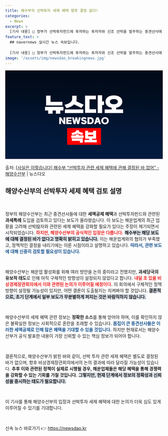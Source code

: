 ```yaml
---
title: 해수부의 선박투자 세제 혜택 향후 결정 없다!
categories:
  - News
excerpt: >
  [기사 내용] □ 정부가 선박투자펀드에 투자하는 투자자와 신조 선박을 발주하는 중견선사에 대해 세제 혜택을 …
feature_text: >
  ## navernews 실시간 뉴스 속보입니다.

  [기사 내용] □ 정부가 선박투자펀드에 투자하는 투자자와 신조 선박을 발주하는 중견선사에 대해 세제 혜택을 …
image: '/assets/img/newsdao_breakingnews.jpg'
---
```


![뉴스다오 속보](/assets/img/newsdao_breakingnews.jpg)

<p>출처: <a href="https://newsdao.kr/2664" rel="dofollow">[사실은 이렇습니다] 해수부 “선박투자 관련 세제 혜택에 관해 결정된 바 없어” - 해양수산부</a> | 뉴스다오</p>

<h2 data-ke-size="size26">해양수산부의 선박투자 세제 혜택 검토 설명</h2>

<p data-ke-size="size16">&nbsp;</p>

정부의 해양수산부는 최근 중견선사들에 대한 <b>세액공제 혜택</b>과 선박투자펀드와 관련된 <b>과세특례</b> 도입을 검토하고 있다는 보도가 올라왔습니다. 이 보도는 해운업계의 최근 업황을 고려해 선박投자와 관련된 세제 혜택을 강화할 필요가 있다는 주장이 제기되면서 시작되었습니다. <b><span style="color: #ee2323;">하지만, 해양수산부의 공식적인 입장은 다릅니다.</span></b> <b><span style="background-color: #21538527;">해수부는 해당 보도에 대해 결정된 바가 없다고 명확히 밝히고 있습니다.</span></b> 이는 해운업계와의 협의가 부족했고, 정책적인 결정을 내리기에는 이른 시점이라고 설명하고 있습니다. <b><span style="color: #1a5490;">따라서, 관련 보도에 대해 신중히 검토할 필요성이 있습니다.</span></b>

<p data-ke-size="size16">&nbsp;</p>

해양수산부는 해운업 활성화를 위해 여러 방안을 논의 중이라고 전했지만, <b>과세당국의 유보적 태도</b>로 인해 아직 구체적인 방향성이 설정되지 않았다고 합니다. <b><span style="color: #ee2323;">내달 초 있을 비상경제장관회의에서 이와 관련된 논의가 이루어질 예정이다</span>.</b> 이 회의에서 구체적인 정책 방향이 설정될 가능성이 있지만, 어떤 결론이 도출될지는 지켜봐야 할 것입니다. <b><span style="background-color: #21538527;">결론적으로, 초기 단계에서 일부 보도가 무분별하게 퍼지는 것은 바람직하지 않습니다.</span></b>

<p data-ke-size="size16">&nbsp;</p>

해양수산부의 세제 혜택 관련 정보는 <b>정확한 소스</b>를 통해 얻어야 하며, 이를 확인하지 않은 불확실한 정보는 사회적으로 혼란을 초래할 수 있습니다. <b><span style="color: #1a5490;">몸집이 큰 중견선사들은 이러한 세액공제로 인해 많은 혜택을 기대할 수 있을 것입니다.</span></b> 하지만 현재로서는 해양수산부가 공식 발표한 내용이 가장 신뢰할 수 있는 핵심 정보가 되어야 합니다. 

<p data-ke-size="size16">&nbsp;</p>

결론적으로, 해양수산부가 밝힌 바와 같이, 선박 투자 관련 세제 혜택은 별도로 결정된 바가 없으며, 향후 비상경제장관회의에서의 논의 결과에 따라 달라질 가능성이 있습니다. <b>추후 이와 관련된 정책이 실제로 시행될 경우, 해운업체들은 해당 혜택을 통해 경쟁력을 강화할 수 있는 기회를 가질 것입니다.</b> <b><span style="background-color: #21538527;">그렇지만, 현재 단계에서 정보의 정확성과 신뢰성을 중시하는 태도가 필요합니다.</span></b> 

<p data-ke-size="size16">&nbsp;</p>

이 기사를 통해 해양수산부의 입장과 선박투자 세제 혜택에 대한 논의가 더욱 심도 있게 이루어질 수 있기를 기대합니다. 

<p data-ke-size="size16">&nbsp;</p> 

신속 뉴스 바로가기 👉 <a href="https://newsdao.kr" rel="dofollow">https://newsdao.kr</a>


